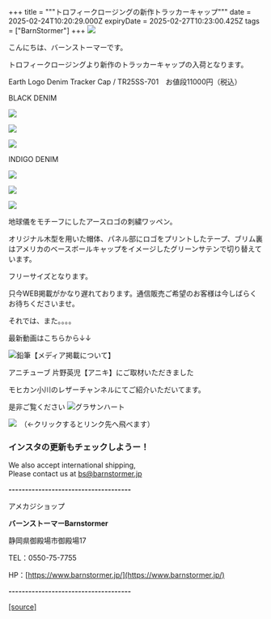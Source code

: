 +++
title = """トロフィークロージングの新作トラッカーキャップ"""
date = 2025-02-24T10:20:29.000Z
expiryDate = 2025-02-27T10:23:00.425Z
tags = ["BarnStormer"]
+++
[![](https://stat.ameba.jp/user_images/20231023/16/barnstormer-go/b2/03/p/o0420015015354743273.png)](https://ameblo.jp/barnstormer-go/entry-12825670498.html)

こんにちは、バーンストーマーです。

トロフィークロージングより新作のトラッカーキャップの入荷となります。

Earth Logo Denim Tracker Cap / TR25SS-701　お値段11000円（税込）

BLACK DENIM

[![](https://stat.ameba.jp/user_images/20250224/18/barnstormer-go/86/15/j/o0569070015547911907.jpg)](https://stat.ameba.jp/user_images/20250224/18/barnstormer-go/86/15/j/o0569070015547911907.jpg)

[![](https://stat.ameba.jp/user_images/20250224/18/barnstormer-go/ef/7a/j/o0555070015547911909.jpg)](https://stat.ameba.jp/user_images/20250224/18/barnstormer-go/ef/7a/j/o0555070015547911909.jpg)

[![](https://stat.ameba.jp/user_images/20250224/18/barnstormer-go/1a/2c/j/o0466070015547911912.jpg)](https://stat.ameba.jp/user_images/20250224/18/barnstormer-go/1a/2c/j/o0466070015547911912.jpg)

INDIGO DENIM

[![](https://stat.ameba.jp/user_images/20250224/18/barnstormer-go/47/79/j/o0589070015547911914.jpg)](https://stat.ameba.jp/user_images/20250224/18/barnstormer-go/47/79/j/o0589070015547911914.jpg)

[![](https://stat.ameba.jp/user_images/20250224/18/barnstormer-go/7f/08/j/o0554070015547911916.jpg)](https://stat.ameba.jp/user_images/20250224/18/barnstormer-go/7f/08/j/o0554070015547911916.jpg)

[![](https://stat.ameba.jp/user_images/20250224/18/barnstormer-go/88/bc/j/o0466070015547911918.jpg)](https://stat.ameba.jp/user_images/20250224/18/barnstormer-go/88/bc/j/o0466070015547911918.jpg)

地球儀をモチーフにしたアースロゴの刺繍ワッペン。  
  
オリジナル木型を用いた帽体、パネル部にロゴをプリントしたテープ、ブリム裏はアメリカのベースボールキャップをイメージしたグリーンサテンで切り替えています。

フリーサイズとなります。

只今WEB掲載がかなり遅れております。通信販売ご希望のお客様は今しばらくお待ちくださいませ。

それでは、また。。。。

最新動画はこちらから↓↓

![鉛筆](https://stat100.ameba.jp/blog/ucs/img/char/char3/519.png)【メディア掲載について】

アニチューブ 片野英児【アニキ】にご取材いただきました

モヒカン小川のレザーチャンネルにてご紹介いただいてます。

是非ご覧ください ![グラサンハート](https://stat100.ameba.jp/blog/ucs/img/char/char3/148.png)

[![](https://stat.ameba.jp/user_images/20230412/16/barnstormer-go/6a/23/p/o0108010815269242493.png)](https://www.instagram.com/barnstormer_daily/)　（←クリックするとリンク先へ飛べます）

### インスタの更新もチェックしようー！

We also accept international shipping,  
Please contact us at bs@barnstormer.jp

**\-------------------------------------**

アメカジショップ

**バーンストーマーBarnstormer**

静岡県御殿場市御殿場17

TEL：0550-75-7755

HP：[https://www.barnstormer.jp/](https://www.barnstormer.jp/)

**\-------------------------------------**

[[source]](https://ameblo.jp/barnstormer-go/entry-12887674021.html)
